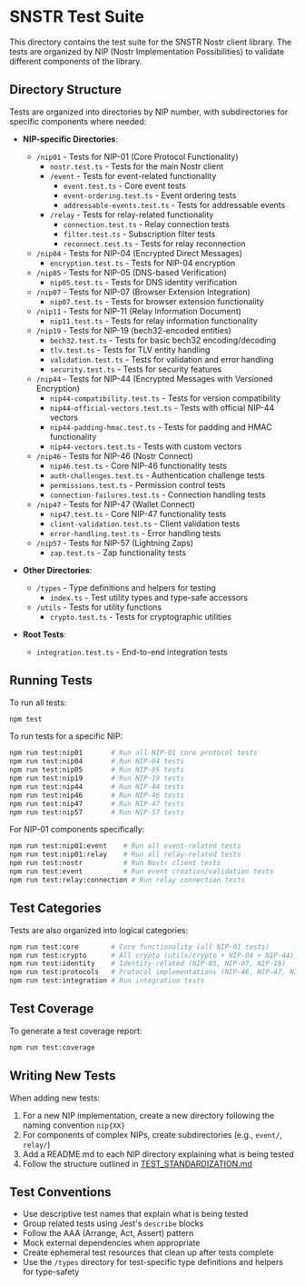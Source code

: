# SNSTR Test Suite

This directory contains the test suite for the SNSTR Nostr client library. The tests are organized by NIP (Nostr Implementation Possibilities) to validate different components of the library.

## Directory Structure

Tests are organized into directories by NIP number, with subdirectories for specific components where needed:

- **NIP-specific Directories**:
  - `/nip01` - Tests for NIP-01 (Core Protocol Functionality)
    - `nostr.test.ts` - Tests for the main Nostr client
    - `/event` - Tests for event-related functionality
      - `event.test.ts` - Core event tests
      - `event-ordering.test.ts` - Event ordering tests
      - `addressable-events.test.ts` - Tests for addressable events
    - `/relay` - Tests for relay-related functionality
      - `connection.test.ts` - Relay connection tests
      - `filter.test.ts` - Subscription filter tests
      - `reconnect.test.ts` - Tests for relay reconnection
  - `/nip04` - Tests for NIP-04 (Encrypted Direct Messages)
    - `encryption.test.ts` - Tests for NIP-04 encryption
  - `/nip05` - Tests for NIP-05 (DNS-based Verification)
    - `nip05.test.ts` - Tests for DNS identity verification
  - `/nip07` - Tests for NIP-07 (Browser Extension Integration)
    - `nip07.test.ts` - Tests for browser extension functionality
  - `/nip11` - Tests for NIP-11 (Relay Information Document)
    - `nip11.test.ts` - Tests for relay information functionality
  - `/nip19` - Tests for NIP-19 (bech32-encoded entities)
    - `bech32.test.ts` - Tests for basic bech32 encoding/decoding
    - `tlv.test.ts` - Tests for TLV entity handling
    - `validation.test.ts` - Tests for validation and error handling
    - `security.test.ts` - Tests for security features
  - `/nip44` - Tests for NIP-44 (Encrypted Messages with Versioned Encryption)
    - `nip44-compatibility.test.ts` - Tests for version compatibility
    - `nip44-official-vectors.test.ts` - Tests with official NIP-44 vectors
    - `nip44-padding-hmac.test.ts` - Tests for padding and HMAC functionality
    - `nip44-vectors.test.ts` - Tests with custom vectors
  - `/nip46` - Tests for NIP-46 (Nostr Connect)
    - `nip46.test.ts` - Core NIP-46 functionality tests
    - `auth-challenges.test.ts` - Authentication challenge tests
    - `permissions.test.ts` - Permission control tests
    - `connection-failures.test.ts` - Connection handling tests
  - `/nip47` - Tests for NIP-47 (Wallet Connect)
    - `nip47.test.ts` - Core NIP-47 functionality tests
    - `client-validation.test.ts` - Client validation tests
    - `error-handling.test.ts` - Error handling tests
  - `/nip57` - Tests for NIP-57 (Lightning Zaps)
    - `zap.test.ts` - Zap functionality tests

- **Other Directories**:
  - `/types` - Type definitions and helpers for testing
    - `index.ts` - Test utility types and type-safe accessors
  - `/utils` - Tests for utility functions
    - `crypto.test.ts` - Tests for cryptographic utilities
  
- **Root Tests**:
  - `integration.test.ts` - End-to-end integration tests

## Running Tests

To run all tests:

```bash
npm test
```

To run tests for a specific NIP:

```bash
npm run test:nip01       # Run all NIP-01 core protocol tests
npm run test:nip04       # Run NIP-04 tests
npm run test:nip05       # Run NIP-05 tests
npm run test:nip19       # Run NIP-19 tests
npm run test:nip44       # Run NIP-44 tests
npm run test:nip46       # Run NIP-46 tests
npm run test:nip47       # Run NIP-47 tests
npm run test:nip57       # Run NIP-57 tests
```

For NIP-01 components specifically:

```bash
npm run test:nip01:event    # Run all event-related tests
npm run test:nip01:relay    # Run all relay-related tests
npm run test:nostr          # Run Nostr client tests
npm run test:event          # Run event creation/validation tests
npm run test:relay:connection # Run relay connection tests
```

## Test Categories

Tests are also organized into logical categories:

```bash
npm run test:core        # Core functionality (all NIP-01 tests)
npm run test:crypto      # All crypto (utils/crypto + NIP-04 + NIP-44)
npm run test:identity    # Identity-related (NIP-05, NIP-07, NIP-19)
npm run test:protocols   # Protocol implementations (NIP-46, NIP-47, NIP-57)
npm run test:integration # Run integration tests
```

## Test Coverage

To generate a test coverage report:

```bash
npm run test:coverage
```

## Writing New Tests

When adding new tests:

1. For a new NIP implementation, create a new directory following the naming convention `nip{XX}`
2. For components of complex NIPs, create subdirectories (e.g., `event/`, `relay/`)
3. Add a README.md to each NIP directory explaining what is being tested
4. Follow the structure outlined in [TEST_STANDARDIZATION.md](./TEST_STANDARDIZATION.md)

## Test Conventions

- Use descriptive test names that explain what is being tested
- Group related tests using Jest's `describe` blocks
- Follow the AAA (Arrange, Act, Assert) pattern
- Mock external dependencies when appropriate
- Create ephemeral test resources that clean up after tests complete 
- Use the `/types` directory for test-specific type definitions and helpers for type-safety 